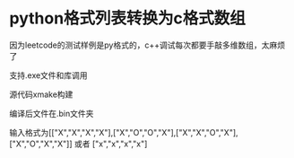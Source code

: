 # python格式列表转换为c格式数组
因为leetcode的测试样例是py格式的，c++调试每次都要手敲多维数组，太麻烦了 <p>
支持.exe文件和库调用 <p>
源代码xmake构建 <p>
编译后文件在.bin文件夹 <p>
输入格式为[["X","X","X","X"],["X","O","O","X"],["X","X","O","X"],["X","O","X","X"]] 或者 ["x","x","x","x"] <p>
